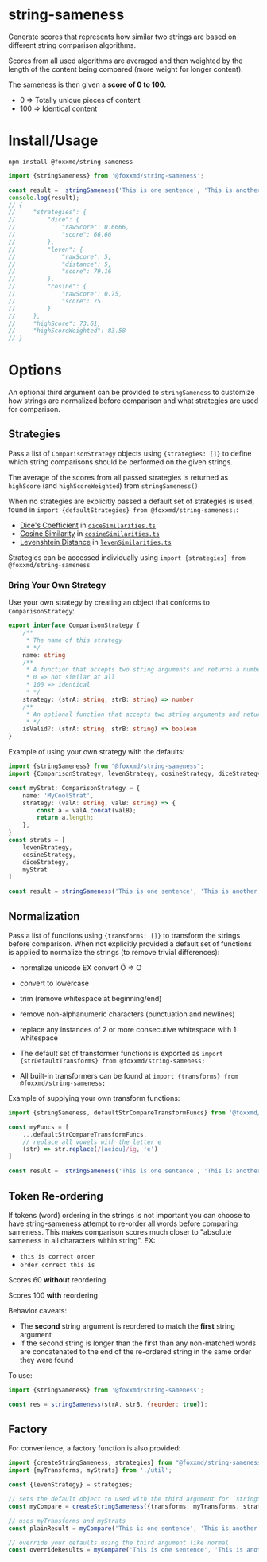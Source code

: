 # string-sameness

Generate scores that represents how similar two strings are based on different string comparison algorithms.

Scores from all used algorithms are averaged and then weighted by the length of the content being compared (more weight for longer content).

The sameness is then given a **score of 0 to 100.**

* 0 => Totally unique pieces of content
* 100 => Identical content

# Install/Usage

```
npm install @foxxmd/string-sameness
```

```js
import {stringSameness} from '@foxxmd/string-sameness';

const result =  stringSameness('This is one sentence', 'This is another sentence');
console.log(result);
// {
//     "strategies": {
//         "dice": {
//             "rawScore": 0.6666,
//             "score": 66.66
//         },
//         "leven": {
//             "rawScore": 5,
//             "distance": 5,
//             "score": 79.16
//         },
//         "cosine": {
//             "rawScore": 0.75,
//             "score": 75
//         }
//     },
//     "highScore": 73.61,
//     "highScoreWeighted": 83.58
// }
```

# Options

An optional third argument can be provided to `stringSameness` to customize how strings are normalized before comparison and what strategies are used for comparison.

## Strategies

Pass a list of `ComparisonStrategy` objects using `{strategies: []}` to define which string comparisons should be performed on the given strings.

The average of the scores from all passed strategies is returned as `highScore` (and `highScoreWeighted`) from `stringSameness()`

When no strategies are explicitly passed a default set of strategies is used, found in `import {defaultStrategies} from @foxxmd/string-sameness;`:

* [Dice's Coefficient](https://en.wikipedia.org/wiki/S%C3%B8rensen%E2%80%93Dice_coefficient) in [`diceSimilarities.ts`](/src/matchingStrategies/diceSimilarity.ts)
* [Cosine Similarity](https://en.wikipedia.org/wiki/Cosine_similarity) in [`cosineSimilarities.ts`](/src/matchingStrategies/cosineSimilarity.ts)
* [Levenshtein Distance](https://en.wikipedia.org/wiki/Levenshtein_distance) in [`levenSimilarities.ts`](/src/matchingStrategies/levenSimilarity.ts)

Strategies can be accessed individually using `import {strategies} from @foxxmd/string-sameness`

### Bring Your Own Strategy

Use your own strategy by creating an object that conforms to `ComparisonStrategy`:

```ts
export interface ComparisonStrategy {
    /**
     * The name of this strategy
     * */
    name: string
    /**
     * A function that accepts two string arguments and returns a number between 0 and 100 signifying how closely similar the strings are:
     * 0 => not similar at all
     * 100 => identical
     * */
    strategy: (strA: string, strB: string) => number
    /**
     * An optional function that accepts two string arguments and returns whether this strategy should be used
     * */
    isValid?: (strA: string, strB: string) => boolean
}
```

Example of using your own strategy with the defaults:

```ts
import {stringSameness} from "@foxxmd/string-sameness";
import {ComparisonStrategy, levenStrategy, cosineStrategy, diceStrategy} from "@foxxmd/string-sameness/strategies";

const myStrat: ComparisonStrategy = {
    name: 'MyCoolStrat',
    strategy: (valA: string, valB: string) => {
        const a = valA.concat(valB);
        return a.length;
    },
}
const strats = [
    levenStrategy,
    cosineStrategy,
    diceStrategy,
    myStrat
]

const result = stringSameness('This is one sentence', 'This is another sentence', {strategies: strats});
```

## Normalization

Pass a list of functions using `{transforms: []}` to transform the strings before comparison. When not explicitly provided a default set of functions is applied to normalize the strings (to remove trivial differences):

* normalize unicode EX convert Ö => O
* convert to lowercase
* trim (remove whitespace at beginning/end)
* remove non-alphanumeric characters (punctuation and newlines)
* replace any instances of 2 or more consecutive whitespace with 1 whitespace

* The default set of transformer functions is exported as `import {strDefaultTransforms} from @foxxmd/string-sameness;`
* All built-in transformers can be found at `import {transforms} from @foxxmd/string-sameness;`

Example of supplying your own transform functions:

```js
import {stringSameness, defaultStrCompareTransformFuncs} from '@foxxmd/string-sameness';

const myFuncs = [
    ...defaultStrCompareTransformFuncs,
    // replace all vowels with the letter e
    (str) => str.replace(/[aeiou]/ig, 'e')
]

const result =  stringSameness('This is one sentence', 'This is another sentence', {transforms: myFuncs});
```

## Token Re-ordering

If tokens (word) ordering in the strings is not important you can choose to have string-sameness attempt to re-order all words before comparing sameness. This makes comparison scores much closer to "absolute sameness in all characters within string". EX:

* `this is correct order`
* `order correct this is`

Scores 60 **without** reordering 

Scores 100 **with** reordering

Behavior caveats:

* The **second** string argument is reordered to match the **first** string argument
* If the second string is longer than the first than any non-matched words are concatenated to the end of the re-ordered string in the same order they were found

To use:

```js
import {stringSameness} from '@foxxmd/string-sameness';

const res = stringSameness(strA, strB, {reorder: true});
```

## Factory

For convenience, a factory function is also provided:

```ts
import {createStringSameness, strategies} from "@foxxmd/string-sameness";
import {myTransforms, myStrats} from './util';

const {levenStrategy} = strategies;

// sets the default object to used with the third argument for `stringSameness`
const myCompare = createStringSameness({transforms: myTransforms, strategies: [levenStrategy, ...myStrats]});

// uses myTransforms and myStrats
const plainResult = myCompare('This is one sentence', 'This is another sentence');

// override your defaults using the third argument like normal
const overrideResults = myCompare('This is one sentence', 'This is another sentence', {strategies: [levenStrategy]});
```
